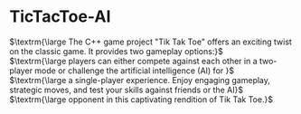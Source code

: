 # TicTacToe-AI
$\textrm{\large The C++ game project "Tik Tak Toe" offers an exciting twist on the classic game. It provides two gameplay options:}$ <br> $\textrm{\large players can either compete against each other in a two-player mode or challenge the artificial intelligence (AI) for }$ <br> $\textrm{\large a single-player experience. Enjoy engaging gameplay, strategic moves, and test your skills against friends or the AI}$ <br> $\textrm{\large opponent in this captivating rendition of Tik Tak Toe.}$
